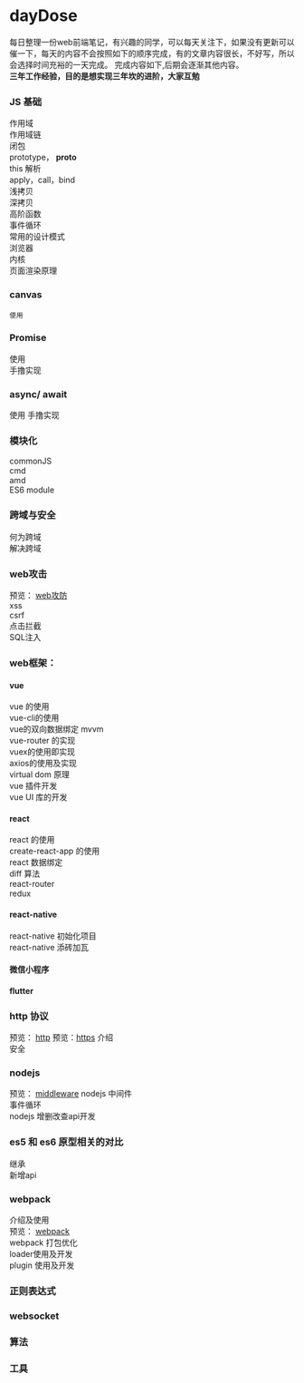 # dayDose
每日整理一份web前端笔记，有兴趣的同学，可以每天关注下，如果没有更新可以催一下，每天的内容不会按照如下的顺序完成，有的文章内容很长，不好写，所以会选择时间充裕的一天完成。
完成内容如下,后期会逐渐其他内容。  
**三年工作经验，目的是想实现三年坎的进阶，大家互勉**
### JS 基础
作用域  
作用域链  
闭包  
prototype， __proto__  
this 解析  
apply，call，bind   
浅拷贝  
深拷贝  
高阶函数  
事件循环  
常用的设计模式  
浏览器  
内核  
页面渲染原理  

### canvas
    使用
### Promise
使用  
手撸实现  
### async/ await
使用
手撸实现
### 模块化
commonJS  
cmd  
amd  
ES6 module  
### 跨域与安全
何为跨域  
解决跨域  
### web攻击
预览： [web攻防](https://github.com/adouwt/dayDose/blob/master/DoseDay/web%E5%AE%89%E5%85%A8%E6%94%BB%E9%98%B2.md)  
xss  
csrf  
点击拦截  
SQL注入  

### web框架：
#### vue
vue 的使用  
vue-cli的使用  
vue的双向数据绑定 mvvm  
vue-router 的实现  
vuex的使用即实现  
axios的使用及实现  
virtual dom 原理  
vue 插件开发  
vue UI 库的开发  

#### react 
react 的使用  
create-react-app 的使用  
react 数据绑定  
diff 算法  
react-router  
redux  

#### react-native
react-native 初始化项目  
react-native 添砖加瓦  

#### 微信小程序

#### flutter

### http 协议
预览： [http](https://github.com/adouwt/dayDose/blob/master/DoseDay/http.md)
预览：[https](https://github.com/adouwt/dayDose/blob/master/DoseDay/https.md)
介绍  
安全  

### nodejs
预览： [middleware](https://github.com/adouwt/dayDose/blob/master/DoseDay/nodejs%E4%B8%AD%E9%97%B4%E4%BB%B6.md)
nodejs 中间件  
事件循环  
nodejs 增删改查api开发  

### es5 和 es6 原型相关的对比
继承  
新增api  

### webpack
介绍及使用  
预览： [webpack](https://github.com/adouwt/dayDose/blob/master/DoseDay/webpack.md)  
webpack 打包优化  
loader使用及开发  
plugin 使用及开发  

### 正则表达式

### websocket


### 算法


### 工具